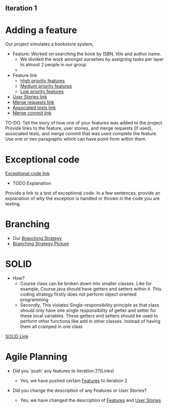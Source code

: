 ## Iteration 1

# Adding a feature

Our project simulates a bookstore system,
- Feature: Worked on searching the book by ISBN, title and author name. 
    - We divided the work amongst ourselves by assigning tasks per layer to atmost 2 people in our group.
    - 
- Feature link
    - [High priority features](https://code.cs.umanitoba.ca/3350-winter-2021-a03/winter-2021-a03-group-10/-/issues?label_name%5B%5D=High+Priority+Features)
    - [Medium priority features](https://code.cs.umanitoba.ca/3350-winter-2021-a03/winter-2021-a03-group-10/-/issues?label_name%5B%5D=Medium+Priority+Features)
    - [Low priority features](https://code.cs.umanitoba.ca/3350-winter-2021-a03/winter-2021-a03-group-10/-/issues?label_name%5B%5D=Low+Priority+Features)
- [User Stories link](https://code.cs.umanitoba.ca/3350-winter-2021-a03/winter-2021-a03-group-10/-/issues?label_name%5B%5D=User+stories)
- [Merge requests link](https://code.cs.umanitoba.ca/3350-winter-2021-a03/winter-2021-a03-group-10/-/merge_requests)
- [Associated tests link]()
- [Merge commit link]()

TO-DO:
Tell the story of how one of your features was added to the project.
Provide links to the feature, user stories, and merge requests (if used), associated tests, and merge commit that was used complete the feature.
Use one or two paragraphs which can have point-form within them.

# Exceptional code

[Exceptional code link]()
- TODO Explanation


Provide a link to a test of exceptional code. In a few sentences,
provide an explanation of why the exception is handled or thrown
in the code you are testing.

# Branching

- Our [Branching Strategy](https://code.cs.umanitoba.ca/3350-winter-2021-a03/winter-2021-a03-group-10/-/blob/master/docs/BranchingStrategy.md)
- [Branching Strategy Picture](https://code.cs.umanitoba.ca/3350-winter-2021-a03/winter-2021-a03-group-10/-/blob/master/docs/branchingstrategy.png)

# SOLID

- How? 
    - Course class can be broken down into smaller classes. Like for example, Course.java should have getters and setters within it.
      This coding strategy firstly does not perform object oriented programming
    - Secondly, This violates Single-responsibility principle as that class should only have one single responsibility of getter and setter for these local variables.
      These getters and setters should be used to perform other functions like add in other classes. Instead of having them all cramped in one class

[SOLID Link](https://code.cs.umanitoba.ca/3350-winter-2021-a03/listmycourses-comp3350-a03-group11/-/blob/create-server-project/logic/ListMyCoursesServer/src/main/java/group11/listmycourses/server/Course.java)


# Agile Planning

- Did you 'push' any features to iteration 2?(Links)
    - Yes, we have pushed certain [Features]() to iteration 2

- Did you change the description of any Features or User Stories?
    - Yes, we have changed the description of [Features]() and [User Stories]()  
